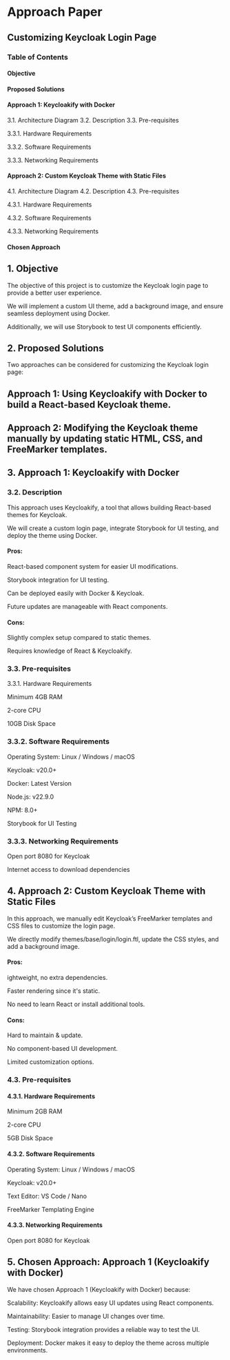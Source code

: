 # Approach Paper 

## Customizing Keycloak Login Page

### Table of Contents

#### Objective

#### Proposed Solutions

#### Approach 1: Keycloakify with Docker
3.1. Architecture Diagram
3.2. Description
3.3. Pre-requisites

3.3.1. Hardware Requirements

3.3.2. Software Requirements

3.3.3. Networking Requirements

#### Approach 2: Custom Keycloak Theme with Static Files
4.1. Architecture Diagram
4.2. Description
4.3. Pre-requisites

4.3.1. Hardware Requirements

4.3.2. Software Requirements

4.3.3. Networking Requirements

#### Chosen Approach

## 1. Objective

The objective of this project is to customize the Keycloak login page to provide a better user experience.

We will implement a custom UI theme, add a background image, and ensure seamless deployment using Docker.

Additionally, we will use Storybook to test UI components efficiently.

## 2. Proposed Solutions

Two approaches can be considered for customizing the Keycloak login page:

## Approach 1: Using Keycloakify with Docker to build a React-based Keycloak theme.

## Approach 2: Modifying the Keycloak theme manually by updating static HTML, CSS, and FreeMarker templates.

## 3. Approach 1: Keycloakify with Docker

### 3.2. Description

This approach uses Keycloakify, a tool that allows building React-based themes for Keycloak.

We will create a custom login page, integrate Storybook for UI testing, and deploy the theme using Docker.

#### Pros:

React-based component system for easier UI modifications.

Storybook integration for UI testing.

Can be deployed easily with Docker & Keycloak.

Future updates are manageable with React components.

#### Cons:

Slightly complex setup compared to static themes.

Requires knowledge of React & Keycloakify.

### 3.3. Pre-requisites

3.3.1. Hardware Requirements

Minimum 4GB RAM

2-core CPU

10GB Disk Space

### 3.3.2. Software Requirements

Operating System: Linux / Windows / macOS

Keycloak: v20.0+

Docker: Latest Version

Node.js: v22.9.0

NPM: 8.0+

Storybook for UI Testing

### 3.3.3. Networking Requirements

Open port 8080 for Keycloak

Internet access to download dependencies

## 4. Approach 2: Custom Keycloak Theme with Static Files

In this approach, we manually edit Keycloak’s FreeMarker templates and CSS files to customize the login page.

We directly modify themes/base/login/login.ftl, update the CSS styles, and add a background image.

#### Pros:

ightweight, no extra dependencies.

Faster rendering since it's static.

No need to learn React or install additional tools.

#### Cons:

Hard to maintain & update.

No component-based UI development.

Limited customization options.

### 4.3. Pre-requisites

#### 4.3.1. Hardware Requirements

Minimum 2GB RAM

2-core CPU

5GB Disk Space

#### 4.3.2. Software Requirements

Operating System: Linux / Windows / macOS

Keycloak: v20.0+

Text Editor: VS Code / Nano

FreeMarker Templating Engine

#### 4.3.3. Networking Requirements

Open port 8080 for Keycloak

## 5. Chosen Approach: Approach 1 (Keycloakify with Docker)
   
We have chosen Approach 1 (Keycloakify with Docker) because:

Scalability: Keycloakify allows easy UI updates using React components.

Maintainability: Easier to manage UI changes over time.

Testing: Storybook integration provides a reliable way to test the UI.

Deployment: Docker makes it easy to deploy the theme across multiple environments.
